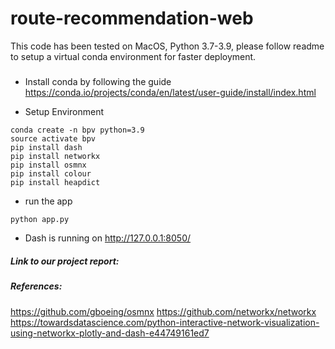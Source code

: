 # route-recommendation-web
This code has been tested on MacOS, Python 3.7-3.9, please follow readme to setup a virtual conda environment for faster deployment.

#####
- Install conda by following the guide https://conda.io/projects/conda/en/latest/user-guide/install/index.html

- Setup Environment
```
conda create -n bpv python=3.9
source activate bpv
pip install dash
pip install networkx
pip install osmnx
pip install colour
pip install heapdict
```
- run the app
```
python app.py
```
- Dash is running on http://127.0.0.1:8050/ 

##### Link to our project report:

##### References:
https://github.com/gboeing/osmnx
https://github.com/networkx/networkx
https://towardsdatascience.com/python-interactive-network-visualization-using-networkx-plotly-and-dash-e44749161ed7

